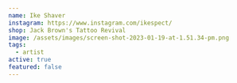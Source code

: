 ```yaml
---
name: Ike Shaver
instagram: https://www.instagram.com/ikespect/
shop: Jack Brown's Tattoo Revival
image: /assets/images/screen-shot-2023-01-19-at-1.51.34-pm.png
tags:
  - artist
active: true
featured: false
---
```

